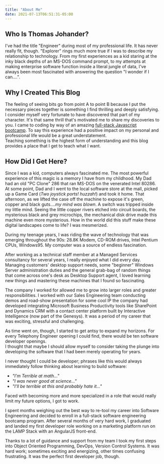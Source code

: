```yaml
---
title: "About Me"
date: 2021-07-13T06:51:31-05:00
---
```

## Who Is Thomas Johander?
     
I've had the title "Engineer" during most of my professional life.  It has never really fit, though.  "Explorer" rings much more true if I was to describe my relationship to technology. From my first experiences as a kid staring at the inky black depths of an MS-DOS command prompt, to my attempts at making enterprise software function inside a literal jungle of data, I've always been most fascinated with answering the question "I wonder if I can....".     

## Why I Created This Blog
The feeling of seeing bits go from point A to point B because I put the necessary pieces together is something I find thrilling and deeply satisfying.  I consider myself very fortunate to have discovered that part of my character.  It's that same thrill that's motivated me to share my discoveries to you.
I came to coding by way of an amazing [full-stack Javascript bootcamp](https://www.primeacademy.io/).  To say this experience had a positive impact on my personal and professional life would be a great understatement.  
Teaching something is the highest form of understanding and this blog provides a place that I get to teach what I want.

## How Did I Get Here?
Since I was a kid, computers always fascinated me.  The most powerful experience of this magic is a memory I have from my childhood.  My Dad had an old "PC Clone" 286 that ran MS-DOS on the venerated Intel 80286.  At some point, Dad and I went to the local software store at the mall, picked up a Game Card (*Two joystick ports!* _huzzah!_) and took it home.  That afternoon, as we lifted the case off the machine to expose it's green, copper and black guts...._my mind was blown_.  A switch was tripped inside my little mind. Seeing the little copper rivers etched into circuit boards, the mysterious black and grey microchips, the mechanical disk drive made this machine even more mysterious.  How in the world did this stuff make these digital landscapes come to life? I was mesmerized.

During my teenage years, I was riding the wave of technology that was emerging throughout the 90s: 28.8K Modem, CD-ROM drives, Intel Pentium CPUs, Windows95. My computer was a source of endless fascination.    

After working as a technical staff member at a Managed Services consultancy for several years, I really enjoyed what I did every day.  
Managing customers' desktop support needs, some "beginner" Windows Server administration duties and the general grab-bag of random things that come across one's desk as Desktop Support agent,
I loved learning new things and mastering these machines that I found so fascinating.

The company I worked for allowed me to grow into larger roles and greater responsibilities. I worked with our Sales Engineering team conducting demos and  road-show presentation for some cool IP the company had developed integrating
Microsoft Business Productivity tools like SharePoint and Dynamics CRM with a contact center platform built by Interactive Intelligence (now part of the Genesys).
It was a period of my career that was exciting, stressful and challenging.

As time went on, though, I started to get antsy to expand my horizons.  For every Telephony Engineer opening I could find, there would be ten software developer openings.  
I thought that maybe I should allow myself to consider taking the plunge into developing the software that I had been merely operating for years.

I never thought I could be developer; phrases like this would always immediately follow thinking about learning to build software:

* _"I'm Terrible at math..."_
* _"I was never good at science..."_
* _"I'll be terrible at this and probably hate it..."_

Faced with becoming more and more specialized in a role that would really limit my future options, I got to work.

I spent months weighing out the best way to re-tool my career into Software Engineering and decided to enroll in a
full-stack software engineering bootcamp program.  After several months of very hard work, I graduated and landed
my first developer role working on a marketing platform run on the LAMP Stack with an AngularJS front-end.

Thanks to a lot of guidance and support from my team I took my first steps into Object Oriented Programming,
DevOps, Version Control Systems.  It was hard work; sometimes exciting and energizing, other times confusing frustrating.
It was the perfect first developer job, though.
  


